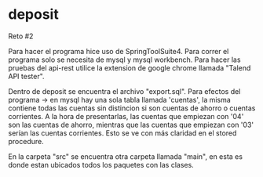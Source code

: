 # deposit
Reto #2

Para hacer el programa hice uso de SpringToolSuite4. 
Para correr el programa solo se necesita de mysql y mysql workbench. Para hacer las pruebas del api-rest utilice la extension de google chrome llamada "Talend API tester".

Dentro de deposit se encuentra el archivo "export.sql".
Para efectos del programa -> en mysql hay una sola tabla llamada 'cuentas', la misma contiene todas las cuentas sin distincion si son cuentas de ahorro o cuentas corrientes. A la hora de presentarlas, las cuentas que empiezan con '04' son las cuentas de ahorro, mientras que las cuentas que empiezan con '03' serían las cuentas corrientes. 
Esto se ve con más claridad en el stored procedure. 


En la carpeta "src" se encuentra otra carpeta llamada "main", en esta es donde estan ubicados todos los paquetes con las clases.
